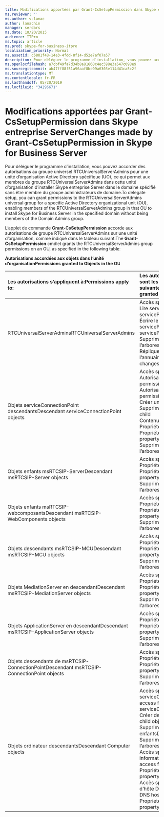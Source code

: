 ```yaml
---
title: Modifications apportées par Grant-CsSetupPermission dans Skype entreprise Server
ms.reviewer: ''
ms.author: v-lanac
author: lanachin
manager: serdars
ms.date: 10/20/2015
audience: ITPro
ms.topic: article
ms.prod: skype-for-business-itpro
localization_priority: Normal
ms.assetid: c5801f48-14e3-4fdd-8f14-d52e7af07a57
description: Pour déléguer le programme d’installation, vous pouvez accorder des autorisations au groupe universel RTCUniversalServerAdmins pour une unité d’organisation Active Directory spécifique (UO), ce qui permet aux membres du groupe RTCUniversalServerAdmins dans cette unité d’organisation d’installer Skype entreprise Server dans le domaine spécifié sans être membre du groupe administrateurs de domaine.
ms.openlocfilehash: a7cbf49fa7d34b8a81668c4ec598e3a547c098e9
ms.sourcegitcommit: ab47ff88f51a96aaf8bc99a6303e114d41ca5c2f
ms.translationtype: MT
ms.contentlocale: fr-FR
ms.lasthandoff: 05/20/2019
ms.locfileid: "34296671"
---
```

# <a name="changes-made-by-grant-cssetuppermission-in-skype-for-business-server"></a><span data-ttu-id="8e31d-103">Modifications apportées par Grant-CsSetupPermission dans Skype entreprise Server</span><span class="sxs-lookup"><span data-stu-id="8e31d-103">Changes made by Grant-CsSetupPermission in Skype for Business Server</span></span>
 
<span data-ttu-id="8e31d-104">Pour déléguer le programme d’installation, vous pouvez accorder des autorisations au groupe universel RTCUniversalServerAdmins pour une unité d’organisation Active Directory spécifique (UO), ce qui permet aux membres du groupe RTCUniversalServerAdmins dans cette unité d’organisation d’installer Skype entreprise Server dans le domaine spécifié sans être membre du groupe administrateurs de domaine.</span><span class="sxs-lookup"><span data-stu-id="8e31d-104">To delegate setup, you can grant permissions to the RTCUniversalServerAdmins universal group for a specific Active Directory organizational unit (OU), enabling members of the RTCUniversalServerAdmins group in that OU to install Skype for Business Server in the specified domain without being members of the Domain Admins group.</span></span> 
  
<span data-ttu-id="8e31d-105">L’applet de commande **Grant-CsSetupPermission** accorde aux autorisations de groupe RTCUniversalServerAdmins sur une unité d’organisation, comme indiqué dans le tableau suivant:</span><span class="sxs-lookup"><span data-stu-id="8e31d-105">The **Grant-CsSetupPermission** cmdlet grants the RTCUniversalServerAdmins group permissions on an OU, as specified in the following table:</span></span>
  
<span data-ttu-id="8e31d-106">**Autorisations accordées aux objets dans l’unité d’organisation**</span><span class="sxs-lookup"><span data-stu-id="8e31d-106">**Permissions granted to Objects in the OU**</span></span>

|<span data-ttu-id="8e31d-107">**Les autorisations s’appliquent à:**</span><span class="sxs-lookup"><span data-stu-id="8e31d-107">**Permissions apply to:**</span></span>|<span data-ttu-id="8e31d-108">**Les autorisations accordées sont les suivantes:**</span><span class="sxs-lookup"><span data-stu-id="8e31d-108">**Permissions granted are:**</span></span>|
|:-----|:-----|
|<span data-ttu-id="8e31d-109">RTCUniversalServerAdmins</span><span class="sxs-lookup"><span data-stu-id="8e31d-109">RTCUniversalServerAdmins</span></span>  <br/> | <span data-ttu-id="8e31d-110">Accès spécial:</span><span class="sxs-lookup"><span data-stu-id="8e31d-110">Special access:</span></span> <br/>  <span data-ttu-id="8e31d-111">Lire servicePrincipalName</span><span class="sxs-lookup"><span data-stu-id="8e31d-111">Read servicePrincipalName</span></span> <br/>  <span data-ttu-id="8e31d-112">Écrire le servicePrincipalName</span><span class="sxs-lookup"><span data-stu-id="8e31d-112">Write servicePrincipalName</span></span> <br/>  <span data-ttu-id="8e31d-113">Supprimer l’arborescence</span><span class="sxs-lookup"><span data-stu-id="8e31d-113">Delete tree</span></span> <br/>  <span data-ttu-id="8e31d-114">Répliquer les modifications de l’annuaire</span><span class="sxs-lookup"><span data-stu-id="8e31d-114">Replicating directory changes</span></span> <br/> |
|<span data-ttu-id="8e31d-115">Objets serviceConnectionPoint descendants</span><span class="sxs-lookup"><span data-stu-id="8e31d-115">Descendant serviceConnectionPoint objects</span></span>  <br/> | <span data-ttu-id="8e31d-116">Accès spécial:</span><span class="sxs-lookup"><span data-stu-id="8e31d-116">Special access:</span></span> <br/>  <span data-ttu-id="8e31d-117">Autorisations de lecture</span><span class="sxs-lookup"><span data-stu-id="8e31d-117">Read permissions</span></span> <br/>  <span data-ttu-id="8e31d-118">Autorisations d’écriture</span><span class="sxs-lookup"><span data-stu-id="8e31d-118">Write permissions</span></span> <br/>  <span data-ttu-id="8e31d-119">Créer un enfant</span><span class="sxs-lookup"><span data-stu-id="8e31d-119">Create child</span></span> <br/>  <span data-ttu-id="8e31d-120">Supprimer un enfant</span><span class="sxs-lookup"><span data-stu-id="8e31d-120">Delete child</span></span> <br/>  <span data-ttu-id="8e31d-121">Contenu de la liste</span><span class="sxs-lookup"><span data-stu-id="8e31d-121">List contents</span></span> <br/>  <span data-ttu-id="8e31d-122">Propriété Write</span><span class="sxs-lookup"><span data-stu-id="8e31d-122">Write property</span></span> <br/>  <span data-ttu-id="8e31d-123">Propriété de lecture</span><span class="sxs-lookup"><span data-stu-id="8e31d-123">Read property</span></span> <br/>  <span data-ttu-id="8e31d-124">Supprimer l’arborescence</span><span class="sxs-lookup"><span data-stu-id="8e31d-124">Delete tree</span></span> <br/> |
|<span data-ttu-id="8e31d-125">Objets enfants msRTCSIP-Server</span><span class="sxs-lookup"><span data-stu-id="8e31d-125">Descendant msRTCSIP-Server objects</span></span>  <br/> | <span data-ttu-id="8e31d-126">Accès spécial:</span><span class="sxs-lookup"><span data-stu-id="8e31d-126">Special access:</span></span> <br/>  <span data-ttu-id="8e31d-127">Propriété Write</span><span class="sxs-lookup"><span data-stu-id="8e31d-127">Write property</span></span> <br/>  <span data-ttu-id="8e31d-128">Propriété de lecture</span><span class="sxs-lookup"><span data-stu-id="8e31d-128">Read property</span></span> <br/>  <span data-ttu-id="8e31d-129">Supprimer l’arborescence</span><span class="sxs-lookup"><span data-stu-id="8e31d-129">Delete tree</span></span> <br/> |
|<span data-ttu-id="8e31d-130">Objets enfants msRTCSIP-webcomposants</span><span class="sxs-lookup"><span data-stu-id="8e31d-130">Descendant msRTCSIP-WebComponents objects</span></span>  <br/> | <span data-ttu-id="8e31d-131">Accès spécial:</span><span class="sxs-lookup"><span data-stu-id="8e31d-131">Special access:</span></span> <br/>  <span data-ttu-id="8e31d-132">Propriété Write</span><span class="sxs-lookup"><span data-stu-id="8e31d-132">Write property</span></span> <br/>  <span data-ttu-id="8e31d-133">Propriété de lecture</span><span class="sxs-lookup"><span data-stu-id="8e31d-133">Read property</span></span> <br/>  <span data-ttu-id="8e31d-134">Supprimer l’arborescence</span><span class="sxs-lookup"><span data-stu-id="8e31d-134">Delete tree</span></span> <br/> |
|<span data-ttu-id="8e31d-135">Objets descendants msRTCSIP-MCU</span><span class="sxs-lookup"><span data-stu-id="8e31d-135">Descendant msRTCSIP-MCU objects</span></span>  <br/> | <span data-ttu-id="8e31d-136">Accès spécial:</span><span class="sxs-lookup"><span data-stu-id="8e31d-136">Special access:</span></span> <br/>  <span data-ttu-id="8e31d-137">Propriété Write</span><span class="sxs-lookup"><span data-stu-id="8e31d-137">Write property</span></span> <br/>  <span data-ttu-id="8e31d-138">Propriété de lecture</span><span class="sxs-lookup"><span data-stu-id="8e31d-138">Read property</span></span> <br/>  <span data-ttu-id="8e31d-139">Supprimer l’arborescence</span><span class="sxs-lookup"><span data-stu-id="8e31d-139">Delete tree</span></span> <br/> |
|<span data-ttu-id="8e31d-140">Objets MediationServer en descendant</span><span class="sxs-lookup"><span data-stu-id="8e31d-140">Descendant msRTCSIP-MediationServer objects</span></span>  <br/> | <span data-ttu-id="8e31d-141">Accès spécial:</span><span class="sxs-lookup"><span data-stu-id="8e31d-141">Special access:</span></span> <br/>  <span data-ttu-id="8e31d-142">Propriété Write</span><span class="sxs-lookup"><span data-stu-id="8e31d-142">Write property</span></span> <br/>  <span data-ttu-id="8e31d-143">Propriété de lecture</span><span class="sxs-lookup"><span data-stu-id="8e31d-143">Read property</span></span> <br/>  <span data-ttu-id="8e31d-144">Supprimer l’arborescence</span><span class="sxs-lookup"><span data-stu-id="8e31d-144">Delete tree</span></span> <br/> |
|<span data-ttu-id="8e31d-145">Objets ApplicationServer en descendant</span><span class="sxs-lookup"><span data-stu-id="8e31d-145">Descendant msRTCSIP-ApplicationServer objects</span></span>  <br/> | <span data-ttu-id="8e31d-146">Accès spécial:</span><span class="sxs-lookup"><span data-stu-id="8e31d-146">Special access:</span></span> <br/>  <span data-ttu-id="8e31d-147">Propriété Write</span><span class="sxs-lookup"><span data-stu-id="8e31d-147">Write property</span></span> <br/>  <span data-ttu-id="8e31d-148">Propriété de lecture</span><span class="sxs-lookup"><span data-stu-id="8e31d-148">Read property</span></span> <br/>  <span data-ttu-id="8e31d-149">Supprimer l’arborescence</span><span class="sxs-lookup"><span data-stu-id="8e31d-149">Delete tree</span></span> <br/> |
|<span data-ttu-id="8e31d-150">Objets descendants de msRTCSIP-ConnectionPoint</span><span class="sxs-lookup"><span data-stu-id="8e31d-150">Descendant msRTCSIP-ConnectionPoint objects</span></span>  <br/> | <span data-ttu-id="8e31d-151">Accès spécial:</span><span class="sxs-lookup"><span data-stu-id="8e31d-151">Special access:</span></span> <br/>  <span data-ttu-id="8e31d-152">Propriété Write</span><span class="sxs-lookup"><span data-stu-id="8e31d-152">Write property</span></span> <br/>  <span data-ttu-id="8e31d-153">Propriété de lecture</span><span class="sxs-lookup"><span data-stu-id="8e31d-153">Read property</span></span> <br/>  <span data-ttu-id="8e31d-154">Supprimer l’arborescence</span><span class="sxs-lookup"><span data-stu-id="8e31d-154">Delete tree</span></span> <br/> |
|<span data-ttu-id="8e31d-155">Objets ordinateur descendants</span><span class="sxs-lookup"><span data-stu-id="8e31d-155">Descendant Computer objects</span></span>  <br/> | <span data-ttu-id="8e31d-156">Accès spécial pour serviceConnectionPoint:</span><span class="sxs-lookup"><span data-stu-id="8e31d-156">Special access for serviceConnectionPoint:</span></span> <br/>  <span data-ttu-id="8e31d-157">Créer des objets enfants</span><span class="sxs-lookup"><span data-stu-id="8e31d-157">Create child objects</span></span> <br/>  <span data-ttu-id="8e31d-158">Supprimer des objets enfants</span><span class="sxs-lookup"><span data-stu-id="8e31d-158">Delete child objects</span></span> <br/>  <span data-ttu-id="8e31d-159">Supprimer l’arborescence</span><span class="sxs-lookup"><span data-stu-id="8e31d-159">Delete tree</span></span> <br/>  <span data-ttu-id="8e31d-160">Accès spécial pour les informations publiques:</span><span class="sxs-lookup"><span data-stu-id="8e31d-160">Special access for public information:</span></span> <br/>  <span data-ttu-id="8e31d-161">Propriété de lecture</span><span class="sxs-lookup"><span data-stu-id="8e31d-161">Read property</span></span> <br/>  <span data-ttu-id="8e31d-162">Accès spécial pour le nom d’hôte DNS:</span><span class="sxs-lookup"><span data-stu-id="8e31d-162">Special access for DNS host name:</span></span> <br/>  <span data-ttu-id="8e31d-163">Propriété de lecture</span><span class="sxs-lookup"><span data-stu-id="8e31d-163">Read property</span></span> <br/> |
   

